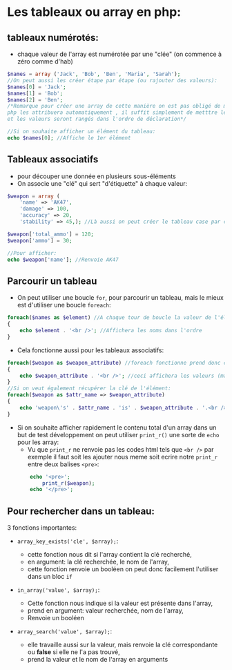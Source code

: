 # Les tableaux ou array en php:

## tableaux numérotés: 
- chaque valeur de l'array est numérotée par une "clée" (on commence à zéro comme d'hab)
```php
$names = array ('Jack', 'Bob', 'Ben', 'Maria', 'Sarah');
//On peut aussi les créer étape par étape (ou rajouter des valeurs):
$names[0] = 'Jack'; 
$names[1] = 'Bob';
$names[2] = 'Ben';
/*Remarque pour créer une array de cette manière on est pas obligé de mettre une clé entre crochet, 
php les attribuera automatiquement , il suffit simplement de metttre les crochets,
et les valeurs seront rangés dans l'ordre de déclaration*/

//Si on souhaite afficher un élément du tableau:
echo $names[0]; //Affiche le 1er élément
```

## Tableaux associatifs
- pour découper une donnée en plusieurs sous-éléments
- On associe une "clé" qui sert "d'étiquette" à chaque valeur:
```php
$weapon = array (
    'name' => 'AK47',
    'damage' => 100,
    'accuracy' => 20,
    'stability' => 45,); //Là aussi on peut créer le tableau case par case avec le nom d'étiquette entre crochet et la valeur après le =

$weapon['total_ammo'] = 120;
$weapon['ammo'] = 30;

//Pour afficher:
echo $weapon['name']; //Renvoie AK47
```

## Parcourir un tableau
+ On peut utiliser une boucle ``for``, pour parcourir un tableau, mais le mieux est d'utiliser une boucle ``foreach``:
```php
foreach($names as $element) //A chaque tour de boucle la valeur de l'élément suivant est mise dans la variable $element et on peut donc l'afficher, cela permet d'utiliser une boucle dans un tableau, quand on ne connait pas le nombres de valeurs (pas besoin de condition d'arrêt ni d'incrémentation)
{
    echo $element . '<br />'; //Affichera les noms dans l'ordre
}
```

+ Cela fonctionne aussi pour les tableaux associatifs:
```php
foreach($weapon as $weapon_attribute) //foreach fonctionne prend donc comme argument: le nom de l'array, le mot clé "as" (en tant que), le nom de la variable dans lequel on stock tour à tour chaque élément de l'array
{
    echo $weapon_attribute . '<br />'; //ceci affichera les valeurs (mais pas les clés)
}
//Si on veut également récupérer la clé de l'élément:
foreach($weapon as $attr_name => $weapon_attribute)
{
    echo 'weapon\'s' . $attr_name . 'is' . $weapon_attribute . '.<br />';
}
```

+ Si on souhaite afficher rapidement le contenu total d'un array dans un but de test développement on peut utiliser ``print_r()`` une sorte de ``echo`` pour les array:
    - Vu que ``print_r`` ne renvoie pas les codes html tels que ``<br />`` par exemple il faut soit les ajouter nous meme soit ecrire notre ``print_r`` entre deux balises ``<pre>``:
    ```php
        echo '<pre>';
            print_r($weapon);
        echo '</pre>';
    ```

## Pour rechercher dans un tableau:
3 fonctions importantes:
+ ``array_key_exists('cle', $array);``: 
    - cette fonction nous dit si l'array contient la clé recherché, 
    - en argument: la clé recherchée, le nom de l'array, 
    - cette fonction renvoie un booléen on peut donc facilement l'utiliser dans un bloc ``if``

+ ``in_array('value', $array);``: 
    - Cette fonction nous indique si la valeur est présente dans l'array,
    - prend en argument: valeur recherchée, nom de l'array,
    - Renvoie un booléen

+ ``array_search('value', $array);``: 
    - elle travaille aussi sur la valeur, mais renvoie la clé correspondante ou **false** si elle ne l'a pas trouvé,
    - prend la valeur et le nom de l'array en arguments
